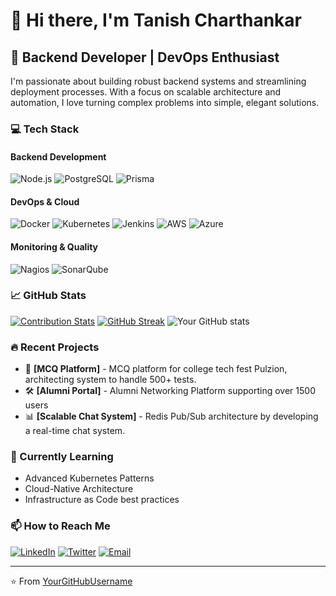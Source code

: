 # 👋 Hi there, I'm Tanish Charthankar

## 🚀 Backend Developer | DevOps Enthusiast

I'm passionate about building robust backend systems and streamlining deployment processes. With a focus on scalable architecture and automation, I love turning complex problems into simple, elegant solutions.

### 💻 Tech Stack

#### Backend Development
![Node.js](https://img.shields.io/badge/-Node.js-339933?style=flat-square&logo=node.js&logoColor=white)
![PostgreSQL](https://img.shields.io/badge/-PostgreSQL-336791?style=flat-square&logo=postgresql&logoColor=white)
![Prisma](https://img.shields.io/badge/-Prisma-2D3748?style=flat-square&logo=prisma&logoColor=white)

#### DevOps & Cloud
![Docker](https://img.shields.io/badge/-Docker-2496ED?style=flat-square&logo=docker&logoColor=white)
![Kubernetes](https://img.shields.io/badge/-Kubernetes-326CE5?style=flat-square&logo=kubernetes&logoColor=white)
![Jenkins](https://img.shields.io/badge/-Jenkins-D24939?style=flat-square&logo=jenkins&logoColor=white)
![AWS](https://img.shields.io/badge/-AWS-232F3E?style=flat-square&logo=amazon-aws&logoColor=white)
![Azure](https://img.shields.io/badge/-Azure-0089D6?style=flat-square&logo=microsoft-azure&logoColor=white)

#### Monitoring & Quality
![Nagios](https://img.shields.io/badge/-Nagios-EE0000?style=flat-square&logo=nagios&logoColor=white)
![SonarQube](https://img.shields.io/badge/-SonarQube-4E9BCD?style=flat-square&logo=sonarqube&logoColor=white)

### 📈 GitHub Stats
[![Contribution Stats](https://github-contribution-stats.vercel.app/api/?username=helpingwizard)](https://github.com/LordDashMe/github-contribution-stats/)
[![GitHub Streak](https://streak-stats.demolab.com?user=helpingwizard&theme=dark)](https://git.io/streak-stats)
![Your GitHub stats](https://github-readme-stats.vercel.app/api?username=helpingwizard&show_icons=true&theme=dracula)

### 🔥 Recent Projects

- 🚀 **[MCQ Platform]** - MCQ platform for college tech fest Pulzion, architecting system to handle 500+ tests.
- 🛠️ **[Alumni Portal]** - Alumni Networking Platform supporting over 1500 users
- 📊 **[Scalable Chat System]** - Redis Pub/Sub architecture by developing a real-time chat system.

### 🌱 Currently Learning

- Advanced Kubernetes Patterns
- Cloud-Native Architecture
- Infrastructure as Code best practices

### 📫 How to Reach Me

[![LinkedIn](https://img.shields.io/badge/-LinkedIn-0077B5?style=flat-square&logo=linkedin&logoColor=white)](https://www.linkedin.com/in/tanish-charthankar-654942257/)
[![Twitter](https://img.shields.io/badge/-Twitter-1DA1F2?style=flat-square&logo=twitter&logoColor=white)](https://x.com/Tanish12071)
[![Email](https://img.shields.io/badge/-Email-D14836?style=flat-square&logo=gmail&logoColor=white)](mailto:vctanish7@gmail.com)

---
⭐️ From [YourGitHubUsername](https://github.com/helpingwizard)
